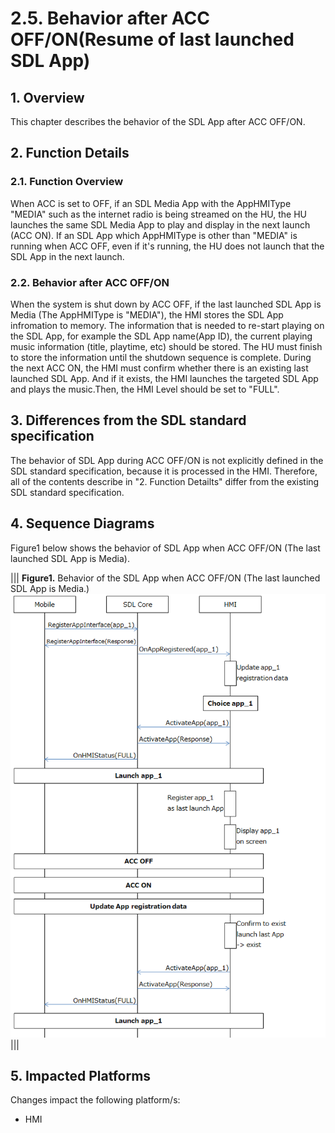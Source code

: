 # 2.5. Behavior after ACC OFF/ON(Resume of last launched SDL App)

## 1. Overview
This chapter describes the behavior of the SDL App after ACC OFF/ON.

## 2. Function Details
### 2.1. Function Overview
When ACC is set to OFF, if an SDL Media App with the AppHMIType "MEDIA" such as the internet radio is being streamed on the HU,  the HU launches the same SDL Media App  to play and display in the next launch (ACC ON).
If an SDL App which AppHMIType is other than "MEDIA" is running when ACC OFF, even if it's running, the HU does not launch that the SDL App in the next launch.

### 2.2. Behavior after ACC OFF/ON
When the system is shut down by ACC OFF, if the last launched SDL App is Media (The AppHMIType is "MEDIA"), the HMI stores the SDL App infromation to memory.
The information that is needed to re-start playing on the SDL App, for example the SDL App name(App ID), the current playing music information (title, playtime, etc) should be stored.
The HU must finish to store the information until the shutdown sequence is complete. During the next ACC ON, the HMI must confirm whether there is an existing last launched SDL App.
And if it exists, the HMI launches the targeted SDL App and plays the music.Then, the HMI Level should be set to "FULL".

## 3. Differences from the SDL standard specification
The behavior of SDL App during ACC OFF/ON is not explicitly defined in the SDL standard specification, because it is processed in the HMI.
Therefore, all of the contents describe in "2. Function Detailts" differ from the existing SDL standard specification.

## 4. Sequence Diagrams
Figure1 below shows the behavior of SDL App when ACC OFF/ON (The last launched SDL App is Media).

|||
**Figure1.** Behavior of the SDL App when ACC OFF/ON (The last launched SDL App is Media.)
![Figure1_ACC OFFON](./assets/figure1_acc_offon.png)
|||

## 5. Impacted Platforms
Changes impact the following platform/s:
 - HMI
